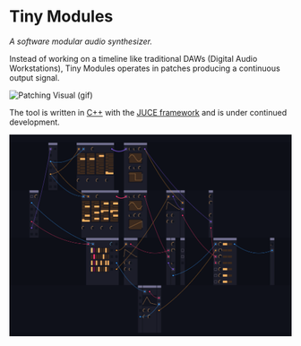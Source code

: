 # Tiny Modules

*A software modular audio synthesizer.*

Instead of working on a timeline like traditional DAWs (Digital Audio Workstations), Tiny Modules operates in patches producing a continuous output signal. 

![Patching Visual (gif)](/Example_PatchingRealtime.gif?raw=true)

The tool is written in [C++](https://en.wikipedia.org/wiki/C%2B%2B) with the [JUCE framework](https://juce.com/) and is under continued development. 

![Patching Visual](/Example_PatchVisual.png?raw=true)
